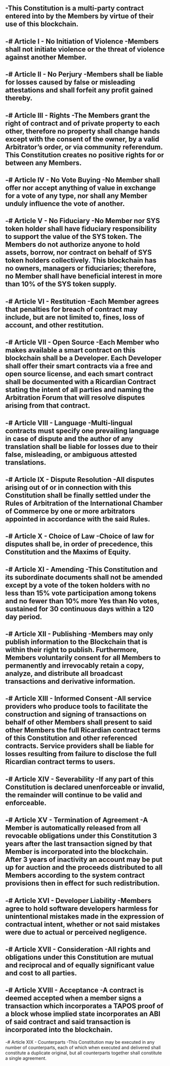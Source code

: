 -This Constitution is a multi-party contract entered into by the Members by virtue of their use of this blockchain. 
-
-# Article I - No Initiation of Violence
-Members shall not initiate violence or the threat of violence against another Member.
-
-# Article II - No Perjury
-Members shall be liable for losses caused by false or misleading attestations and shall forfeit any profit gained thereby. 
-
-# Article III - Rights
-The Members grant the right of contract and of private property to each other, therefore no property shall change hands except with the consent of the owner, by a valid Arbitrator’s order, or via community referendum. This Constitution creates no positive rights for or between any Members.
-
-# Article IV - No Vote Buying
-No Member shall offer nor accept anything of value in exchange for a vote of any type, nor shall any Member unduly influence the vote of another.
-
-# Article V - No Fiduciary 
-No Member nor SYS token holder shall have fiduciary responsibility to support the value of the SYS token. The Members do not authorize anyone to hold assets, borrow, nor contract on behalf of SYS token holders collectively. This blockchain has no owners, managers or fiduciaries; therefore, no Member shall have beneficial interest in more than 10% of the SYS token supply.
-
-# Article VI - Restitution
-Each Member agrees that penalties for breach of contract may include, but are not limited to, fines, loss of account, and other restitution.
-
-# Article VII  - Open Source
-Each Member who makes available a smart contract on this blockchain shall be a Developer. Each Developer shall offer their smart contracts via a free and open source license, and each smart contract shall be documented with a Ricardian Contract stating the intent of all parties and naming the Arbitration Forum that will resolve disputes arising from that contract.
-
-# Article VIII - Language
-Multi-lingual contracts must specify one prevailing language in case of dispute and the author of any translation shall be liable for losses due to their false, misleading, or ambiguous attested translations. 
-
-# Article IX - Dispute Resolution
-All disputes arising out of or in connection with this Constitution shall be finally settled under the Rules of Arbitration of the International Chamber of Commerce by one or more arbitrators appointed in accordance with the said Rules.
-
-# Article X - Choice of Law
-Choice of law for disputes shall be, in order of precedence, this Constitution and the Maxims of Equity.
-
-# Article XI - Amending
-This Constitution and its subordinate documents shall not be amended except by a vote of the token holders with no less than 15% vote participation among tokens and no fewer than 10% more Yes than No votes, sustained for 30 continuous days within a 120 day period.
-
-# Article XII - Publishing
-Members may only publish information to the Blockchain that is within their right to publish. Furthermore, Members voluntarily consent for all Members to permanently and irrevocably retain a copy, analyze, and distribute all broadcast transactions and derivative information.
-
-# Article XIII - Informed Consent 
-All service providers who produce tools to facilitate the construction and signing of transactions on behalf of other Members shall present to said other Members the full Ricardian contract terms of this Constitution and other referenced contracts. Service providers shall be liable for losses resulting from failure to disclose the full Ricardian contract terms to users.
-
-# Article XIV - Severability
-If any part of this Constitution is declared unenforceable or invalid, the remainder will continue to be valid and enforceable.
-
-# Article XV - Termination of Agreement 
-A Member is automatically released from all revocable obligations under this Constitution 3 years after the last transaction signed by that Member is incorporated into the blockchain. After 3 years of inactivity an account may be put up for auction and the proceeds distributed to all Members according to the system contract provisions then in effect for such redistribution.
-
-# Article XVI - Developer Liability
-Members agree to hold software developers harmless for unintentional mistakes made in the expression of contractual intent, whether or not said mistakes were due to actual or perceived negligence.
-
-# Article XVII - Consideration 
-All rights and obligations under this Constitution are mutual and reciprocal and of equally significant value and cost to all parties.
-
-# Article XVIII - Acceptance
-A contract is deemed accepted when a member signs a transaction which incorporates a TAPOS proof of a block whose implied state incorporates an ABI of said contract and said transaction is incorporated into the blockchain.
-
-# Article XIX - Counterparts
-This Constitution may be executed in any number of counterparts, each of which when executed and delivered shall constitute a duplicate original, but all counterparts together shall constitute a single agreement.

